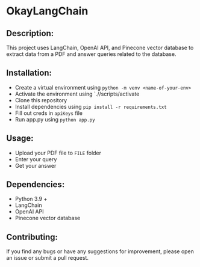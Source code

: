 # OkayLangChain

## Description:
This project uses LangChain, OpenAI API, and Pinecone vector database to extract data from a PDF and answer queries related to the database.

## Installation:
* Create a virtual environment using `python -m venv <name-of-your-env>`
* Activate the environment using `./<virtual-env-name>/scripts/activate
* Clone this repository
* Install dependencies using `pip install -r requirements.txt`
* Fill out creds in `apiKeys` file
* Run app.py using `python app.py`

## Usage:
* Upload your PDF file to `FILE` folder
* Enter your query
* Get your answer

## Dependencies:
* Python 3.9 +
* LangChain
* OpenAI API
* Pinecone vector database

## Contributing:
If you find any bugs or have any suggestions for improvement, please open an issue or submit a pull request.

